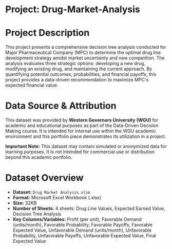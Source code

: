 # Project: Drug-Market-Analysis

# Project Description

This project presents a comprehensive decision tree analysis conducted for Major Pharmaceutical Company (MPC) to determine the optimal drug line development strategy amidst market uncertainty and new competition. The analysis evaluates three strategic options: developing a new drug, modifying an existing drug, and maintaining the current approach. By quantifying potential outcomes, probabilities, and financial payoffs, this project provides a data-driven recommendation to maximize MPC's expected financial value.


# Data Source & Attribution

This dataset was provided by **Western Governors University (WGU)** for academic and educational purposes as part of the Data-Driven Decision Making course. It is intended for internal use within the WGU academic environment and this portfolio piece demonstrates its utilization in a project.

**Important Note:** This dataset may contain simulated or anonymized data for learning purposes. It is not intended for commercial use or distribution beyond this academic portfolio.


# Dataset Overview

* **Dataset:** `Drug Market Analysis.xlsm`
* **Format:** Microsoft Excel Workbook (.xlsx)
* **Size:** 32KB
* **Number of Sheets:** 4 sheets: Drug Line Values, Expected Earned Value, Decision Tree Analysis
* **Key Columns/Variables:** Profit (per unit), Favorable Demand (units/month), Favorable Probability, Favorable Payoffs, Favorable Expected Value, Unfavorable Demand (units/month), Unfavorable Probability, Unfavorable Payoffs, Unfavorable Expected Value, Final Expected Value

